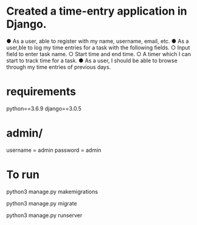 # Created a time-entry application in Django.
● As a user, able to register with my name, username, email, etc.
● As a user,ble to log my time entries for a task with the following fields.
○ Input field to enter task name.
○ Start time and end time.
○ A timer which I can start to track time for a task.
● As a user, I should be able to browse through my time entries of previous days.


# requirements

python==3.6.9
django==3.0.5


# admin/
username = admin
password = admin


# To run 

python3 manage.py makemigrations

python3 manage.py migrate

python3 manage.py runserver
